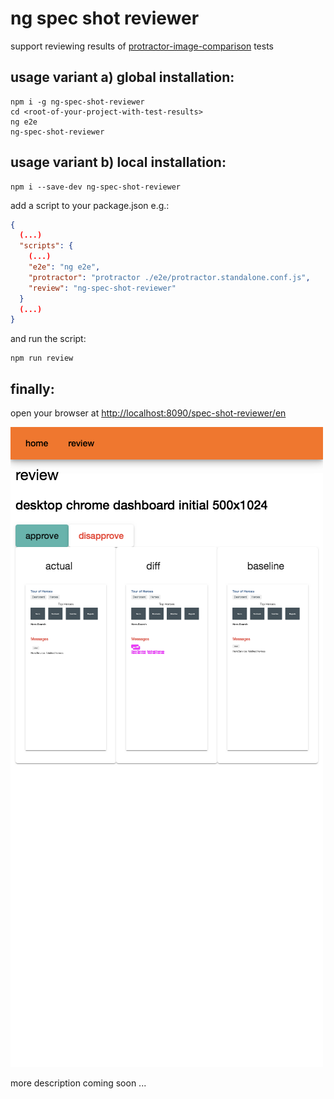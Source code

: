 ng spec shot reviewer
=====================

support reviewing results of [protractor-image-comparison](https://www.npmjs.com/package/protractor-image-comparison) tests

usage variant a) global installation:
-------------------------------------
```shell
npm i -g ng-spec-shot-reviewer
cd <root-of-your-project-with-test-results>
ng e2e
ng-spec-shot-reviewer
```

usage variant b) local installation:
------------------------------------
```shell
npm i --save-dev ng-spec-shot-reviewer
```
add a script to your package.json e.g.:
```json
{
  (...)
  "scripts": {
    (...)
    "e2e": "ng e2e",
    "protractor": "protractor ./e2e/protractor.standalone.conf.js",
    "review": "ng-spec-shot-reviewer"
  }
  (...)
}
```
and run the script:
```shell
npm run review
```

finally:
--------
open your browser at [http://localhost:8090/spec-shot-reviewer/en](http://localhost:8090/spec-shot-reviewer/en)

![screenshot](./client/e2e/spec-shots/baseline/desktop_chrome/review-page-details-en-500x1024.png)


more description coming soon ...
